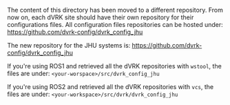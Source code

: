 The content of this directory has been moved to a different repository.  From now on, each dVRK site should have their own repository for their configurations files.  All configuration files repositories can be hosted under: https://github.com/dvrk-config/dvrk_config_jhu

The new repository for the JHU systems is: https://github.com/dvrk-config/dvrk_config_jhu

If you're using ROS1 and retrieved all the dVRK repositories with `wstool`, the files are under:
`<your-worspace>/src/dvrk_config_jhu`

If you're using ROS2 and retrieved all the dVRK repositories with `vcs`, the files are under:
`<your-workspace>/src/dvrk/dvrk_config_jhu`

